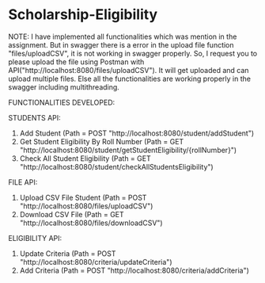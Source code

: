 # Scholarship-Eligibility

NOTE: 
I have implemented all functionalities which was mention in the assignment. But in swagger there is a error in the upload file function "files/uploadCSV", 
it is not working in swagger properly. So, I request you to please upload the file using Postman with API("http://localhost:8080/files/uploadCSV"). It will get uploaded and can upload multiple files. 
Else all the functionalities are working properly in the swagger including multithreading.  


FUNCTIONALITIES DEVELOPED:

STUDENTS API:
1. Add Student (Path = POST "http://localhost:8080/student/addStudent")
2. Get Student Eligibility By Roll Number (Path = GET "http://localhost:8080/student/getStudentEligibility/{rollNumber}") 
3. Check All Student Eligibility (Path = GET "http://localhost:8080/student/checkAllStudentsEligibility")

FILE API:
1. Upload CSV File Student (Path = POST "http://localhost:8080/files/uploadCSV") 
2. Download CSV File (Path = GET "http://localhost:8080/files/downloadCSV")

ELIGIBILITY API:
1. Update Criteria  (Path = POST "http://localhost:8080/criteria/updateCriteria")
2. Add Criteria  (Path = POST "http://localhost:8080/criteria/addCriteria")
